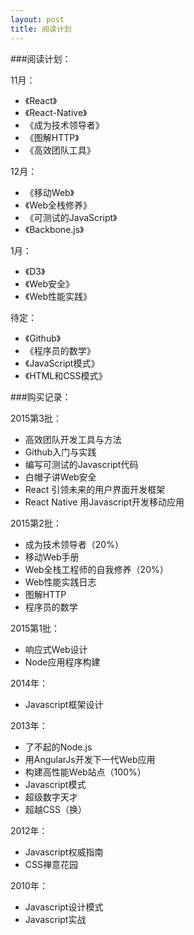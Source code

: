 ```yaml
---
layout: post
title: 阅读计划
---
```


###阅读计划：

11月：
* 《React》
* 《React-Native》
* 《成为技术领导者》
* 《图解HTTP》
* 《高效团队工具》

12月：
* 《移动Web》
* 《Web全栈修养》
* 《可测试的JavaScript》
* 《Backbone.js》

1月：
* 《D3》
* 《Web安全》
* 《Web性能实践》

待定：
* 《Github》
* 《程序员的数学》
* 《JavaScript模式》
* 《HTML和CSS模式》



###购买记录：

2015第3批：

* 高效团队开发工具与方法
* Github入门与实践
* 编写可测试的Javascript代码
* 白帽子讲Web安全
* React 引领未来的用户界面开发框架
* React Native 用Javascript开发移动应用

2015第2批：

* 成为技术领导者（20%）
* 移动Web手册
* Web全栈工程师的自我修养（20%）
* Web性能实践日志
* 图解HTTP
* 程序员的数学

2015第1批：

* 响应式Web设计
* Node应用程序构建

2014年：

* Javascript框架设计

2013年：

* 了不起的Node.js
* 用AngularJs开发下一代Web应用
* 构建高性能Web站点（100%）
* Javascript模式
* 超级数字天才
* 超越CSS（换）

2012年：

* Javascript权威指南
* CSS禅意花园

2010年：

* Javascript设计模式
* Javascript实战